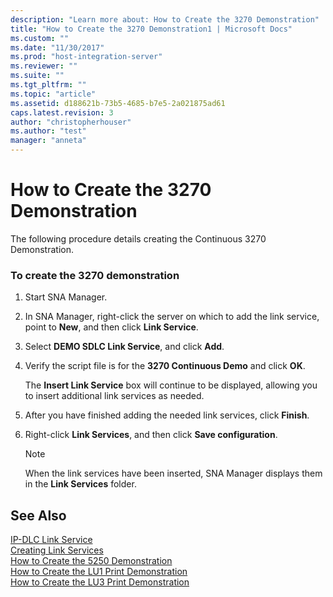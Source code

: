 ```yaml
---
description: "Learn more about: How to Create the 3270 Demonstration"
title: "How to Create the 3270 Demonstration1 | Microsoft Docs"
ms.custom: ""
ms.date: "11/30/2017"
ms.prod: "host-integration-server"
ms.reviewer: ""
ms.suite: ""
ms.tgt_pltfrm: ""
ms.topic: "article"
ms.assetid: d188621b-73b5-4685-b7e5-2a021875ad61
caps.latest.revision: 3
author: "christopherhouser"
ms.author: "test"
manager: "anneta"
---
```

# How to Create the 3270 Demonstration
The following procedure details creating the Continuous 3270 Demonstration.  
  
### To create the 3270 demonstration  
  
1.  Start SNA Manager.  
  
2.  In SNA Manager, right-click the server on which to add the link service, point to **New**, and then click **Link Service**.  
  
3.  Select **DEMO SDLC Link Service**, and click **Add**.  
  
4.  Verify the script file is for the **3270 Continuous Demo** and click **OK**.  
  
     The **Insert Link Service** box will continue to be displayed, allowing you to insert additional link services as needed.  
  
5.  After you have finished adding the needed link services, click **Finish**.  
  
6.  Right-click **Link Services**, and then click **Save configuration**.  
  
    > [!NOTE]
    >  When the link services have been inserted, SNA Manager displays them in the **Link Services** folder.  
  
## See Also  
 [IP-DLC Link Service](./ip-dlc-link-service2.md)   
 [Creating Link Services](../core/creating-link-services1.md)   
 [How to Create the 5250 Demonstration](../core/how-to-create-the-5250-demonstration2.md)   
 [How to Create the LU1 Print Demonstration](../core/how-to-create-the-lu1-print-demonstration2.md)   
 [How to Create the LU3 Print Demonstration](../core/how-to-create-the-lu3-print-demonstration2.md)
